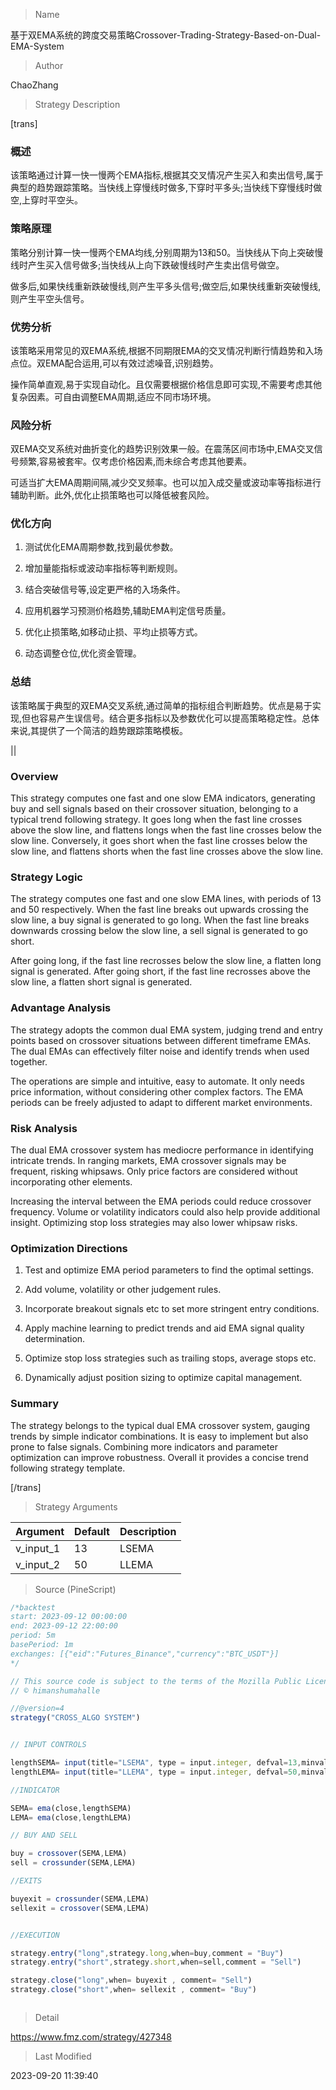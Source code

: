 
> Name

基于双EMA系统的跨度交易策略Crossover-Trading-Strategy-Based-on-Dual-EMA-System

> Author

ChaoZhang

> Strategy Description

[trans]

### 概述

该策略通过计算一快一慢两个EMA指标,根据其交叉情况产生买入和卖出信号,属于典型的趋势跟踪策略。当快线上穿慢线时做多,下穿时平多头;当快线下穿慢线时做空,上穿时平空头。

### 策略原理

策略分别计算一快一慢两个EMA均线,分别周期为13和50。当快线从下向上突破慢线时产生买入信号做多;当快线从上向下跌破慢线时产生卖出信号做空。

做多后,如果快线重新跌破慢线,则产生平多头信号;做空后,如果快线重新突破慢线,则产生平空头信号。

### 优势分析

该策略采用常见的双EMA系统,根据不同期限EMA的交叉情况判断行情趋势和入场点位。双EMA配合运用,可以有效过滤噪音,识别趋势。

操作简单直观,易于实现自动化。且仅需要根据价格信息即可实现,不需要考虑其他复杂因素。可自由调整EMA周期,适应不同市场环境。

### 风险分析

双EMA交叉系统对曲折变化的趋势识别效果一般。在震荡区间市场中,EMA交叉信号频繁,容易被套牢。仅考虑价格因素,而未综合考虑其他要素。

可适当扩大EMA周期间隔,减少交叉频率。也可以加入成交量或波动率等指标进行辅助判断。此外,优化止损策略也可以降低被套风险。

### 优化方向

1. 测试优化EMA周期参数,找到最优参数。

2. 增加量能指标或波动率指标等判断规则。

3. 结合突破信号等,设定更严格的入场条件。

4. 应用机器学习预测价格趋势,辅助EMA判定信号质量。

5. 优化止损策略,如移动止损、平均止损等方式。

6. 动态调整仓位,优化资金管理。

### 总结

该策略属于典型的双EMA交叉系统,通过简单的指标组合判断趋势。优点是易于实现,但也容易产生误信号。结合更多指标以及参数优化可以提高策略稳定性。总体来说,其提供了一个简洁的趋势跟踪策略模板。

||

### Overview

This strategy computes one fast and one slow EMA indicators, generating buy and sell signals based on their crossover situation, belonging to a typical trend following strategy. It goes long when the fast line crosses above the slow line, and flattens longs when the fast line crosses below the slow line. Conversely, it goes short when the fast line crosses below the slow line, and flattens shorts when the fast line crosses above the slow line.

### Strategy Logic 

The strategy computes one fast and one slow EMA lines, with periods of 13 and 50 respectively. When the fast line breaks out upwards crossing the slow line, a buy signal is generated to go long. When the fast line breaks downwards crossing below the slow line, a sell signal is generated to go short.

After going long, if the fast line recrosses below the slow line, a flatten long signal is generated. After going short, if the fast line recrosses above the slow line, a flatten short signal is generated.

### Advantage Analysis

The strategy adopts the common dual EMA system, judging trend and entry points based on crossover situations between different timeframe EMAs. The dual EMAs can effectively filter noise and identify trends when used together.

The operations are simple and intuitive, easy to automate. It only needs price information, without considering other complex factors. The EMA periods can be freely adjusted to adapt to different market environments.

### Risk Analysis

The dual EMA crossover system has mediocre performance in identifying intricate trends. In ranging markets, EMA crossover signals may be frequent, risking whipsaws. Only price factors are considered without incorporating other elements.

Increasing the interval between the EMA periods could reduce crossover frequency. Volume or volatility indicators could also help provide additional insight. Optimizing stop loss strategies may also lower whipsaw risks.

### Optimization Directions

1. Test and optimize EMA period parameters to find the optimal settings.

2. Add volume, volatility or other judgement rules. 

3. Incorporate breakout signals etc to set more stringent entry conditions.

4. Apply machine learning to predict trends and aid EMA signal quality determination.

5. Optimize stop loss strategies such as trailing stops, average stops etc.

6. Dynamically adjust position sizing to optimize capital management.

### Summary

The strategy belongs to the typical dual EMA crossover system, gauging trends by simple indicator combinations. It is easy to implement but also prone to false signals. Combining more indicators and parameter optimization can improve robustness. Overall it provides a concise trend following strategy template.

[/trans]

> Strategy Arguments



|Argument|Default|Description|
|----|----|----|
|v_input_1|13|LSEMA|
|v_input_2|50|LLEMA|


> Source (PineScript)

``` javascript
/*backtest
start: 2023-09-12 00:00:00
end: 2023-09-12 22:00:00
period: 5m
basePeriod: 1m
exchanges: [{"eid":"Futures_Binance","currency":"BTC_USDT"}]
*/

// This source code is subject to the terms of the Mozilla Public License 2.0 at https://mozilla.org/MPL/2.0/
// © himanshumahalle

//@version=4
strategy("CROSS_ALGO SYSTEM")


// INPUT CONTROLS

lengthSEMA= input(title="LSEMA", type = input.integer, defval=13,minval=1,maxval=100,step=1)
lengthLEMA= input(title="LLEMA", type = input.integer, defval=50,minval=1,maxval=100,step=1)

//INDICATOR

SEMA= ema(close,lengthSEMA)
LEMA= ema(close,lengthLEMA)

// BUY AND SELL

buy = crossover(SEMA,LEMA)
sell = crossunder(SEMA,LEMA)

//EXITS

buyexit = crossunder(SEMA,LEMA)
sellexit = crossover(SEMA,LEMA)


//EXECUTION

strategy.entry("long",strategy.long,when=buy,comment = "Buy")
strategy.entry("short",strategy.short,when=sell,comment = "Sell")

strategy.close("long",when= buyexit , comment= "Sell")
strategy.close("short",when= sellexit , comment= "Buy")



```

> Detail

https://www.fmz.com/strategy/427348

> Last Modified

2023-09-20 11:39:40
